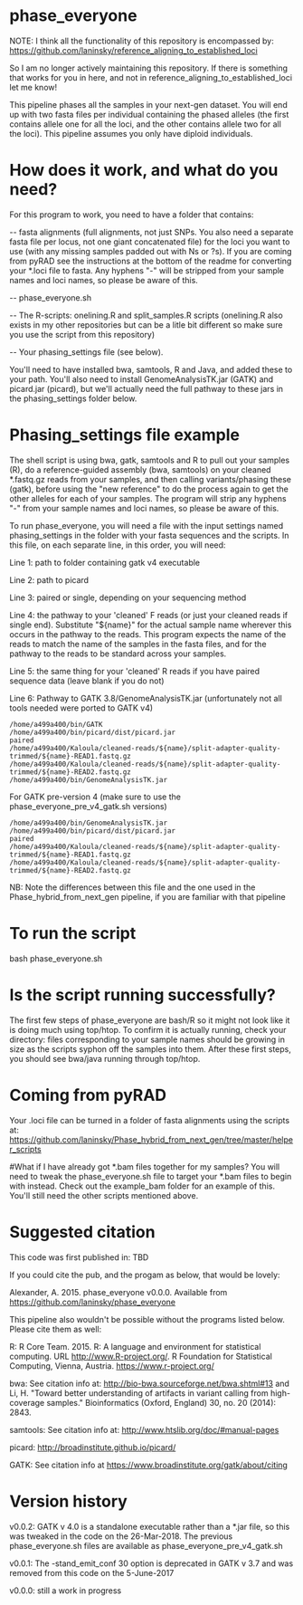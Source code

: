 # phase_everyone

NOTE: I think all the functionality of this repository is encompassed by:
https://github.com/laninsky/reference_aligning_to_established_loci

So I am no longer actively maintaining this repository. If there is something that works for you in here, and not in reference_aligning_to_established_loci let me know!

This pipeline phases all the samples in your next-gen dataset. You will end up with two fasta files per individual containing the phased alleles (the first contains allele one for all the loci, and the other contains allele two for all the loci). This pipeline assumes you only have diploid individuals. 

# How does it work, and what do you need?
For this program to work, you need to have a folder that contains:

-- fasta alignments (full alignments, not just SNPs. You also need a separate fasta file per locus, not one giant concatenated file) for the loci you want to use (with any missing samples padded out with Ns or ?s). If you are coming from pyRAD see the instructions at the bottom of the readme for converting your *.loci file to fasta. Any hyphens "-" will be stripped from your sample names and loci names, so please be aware of this.

-- phase_everyone.sh

-- The R-scripts: onelining.R and split_samples.R scripts (onelining.R also exists in my other repositories but can be a litle bit different so make sure you use the script from this repository)

-- Your phasing_settings file (see below).

You'll need to have installed bwa, samtools, R and Java, and added these to your path. You'll also need to install GenomeAnalysisTK.jar (GATK) and picard.jar (picard), but we'll actually need the full pathway to these jars in the phasing_settings folder below.

# Phasing_settings file example
The shell script is using bwa, gatk, samtools and R to pull out your samples (R), do a reference-guided assembly (bwa, samtools) on your cleaned *.fastq.gz reads from your samples, and then calling variants/phasing these (gatk), before using the "new reference" to do the process again to get the other alleles for each of your samples. The program will strip any hyphens "-" from your sample names and loci names, so please be aware of this.

To run phase_everyone, you will need a file with the input settings named phasing_settings in the folder with your fasta sequences and the scripts. In this file, on each separate line, in this order, you will need:

Line 1: path to folder containing gatk v4 executable

Line 2: path to picard

Line 3: paired or single, depending on your sequencing method

Line 4: the pathway to your 'cleaned' F reads (or just your cleaned reads if single end). Substitute "${name}" for the actual sample name wherever this occurs in the pathway to the reads. This program expects the name of the reads to match the name of the samples in the fasta files, and for the pathway to the reads to be standard across your samples.

Line 5: the same thing for your 'cleaned' R reads if you have paired sequence data (leave blank if you do not)

Line 6: Pathway to GATK 3.8/GenomeAnalysisTK.jar (unfortunately not all tools needed were ported to GATK v4)
```
/home/a499a400/bin/GATK
/home/a499a400/bin/picard/dist/picard.jar
paired
/home/a499a400/Kaloula/cleaned-reads/${name}/split-adapter-quality-trimmed/${name}-READ1.fastq.gz
/home/a499a400/Kaloula/cleaned-reads/${name}/split-adapter-quality-trimmed/${name}-READ2.fastq.gz
/home/a499a400/bin/GenomeAnalysisTK.jar
```
For GATK pre-version 4 (make sure to use the phase_everyone_pre_v4_gatk.sh versions)
```
/home/a499a400/bin/GenomeAnalysisTK.jar
/home/a499a400/bin/picard/dist/picard.jar
paired
/home/a499a400/Kaloula/cleaned-reads/${name}/split-adapter-quality-trimmed/${name}-READ1.fastq.gz
/home/a499a400/Kaloula/cleaned-reads/${name}/split-adapter-quality-trimmed/${name}-READ2.fastq.gz
```

NB: Note the differences between this file and the one used in the Phase_hybrid_from_next_gen pipeline, if you are familiar with that pipeline

# To run the script
bash phase_everyone.sh

# Is the script running successfully?
The first few steps of phase_everyone are bash/R so it might not look like it is doing much using top/htop. To confirm it is actually running, check your directory: files corresponding to your sample names should be growing in size as the scripts syphon off the samples into them. After these first steps, you should see bwa/java running through top/htop.

# Coming from pyRAD
Your .loci file can be turned in a folder of fasta alignments using the scripts at: https://github.com/laninsky/Phase_hybrid_from_next_gen/tree/master/helper_scripts

#What if I have already got *.bam files together for my samples?
You will need to tweak the phase_everyone.sh file to target your *.bam files to begin with instead. Check out the example_bam folder for an example of this. You'll still need the other scripts mentioned above.

# Suggested citation
This code was first published in: TBD

If you could cite the pub, and the progam as below, that would be lovely:

Alexander, A. 2015. phase_everyone v0.0.0. Available from https://github.com/laninsky/phase_everyone

This pipeline also wouldn't be possible without the programs listed below. Please cite them as well:

R: R Core Team. 2015. R: A language and environment for statistical computing. URL http://www.R-project.org/. R Foundation for Statistical Computing, Vienna, Austria. https://www.r-project.org/

bwa: See citation info at: http://bio-bwa.sourceforge.net/bwa.shtml#13 and Li, H. "Toward better understanding of artifacts in variant calling from high-coverage samples." Bioinformatics (Oxford, England) 30, no. 20 (2014): 2843.

samtools: See citation info at: http://www.htslib.org/doc/#manual-pages

picard: http://broadinstitute.github.io/picard/

GATK: See citation info at https://www.broadinstitute.org/gatk/about/citing

# Version history
v0.0.2: GATK v 4.0 is a standalone executable rather than a *.jar file, so this was tweaked in the code on the 26-Mar-2018. The previous phase_everyone.sh files are available as phase_everyone_pre_v4_gatk.sh

v0.0.1: The -stand_emit_conf 30 option is deprecated in GATK v 3.7 and was removed from this code on the 5-June-2017

v0.0.0: still a work in progress

